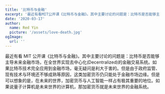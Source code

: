 ```yaml
---
title: '比特币与金融'
excerpt: '最近有看MIT公开课《比特币与金融》。其中主要讨论的问题是：比特币是否能够主导未来金融市场，在全世界实现去中心化(Decentralized)的金融交易系统。如果比特币技术完全应用到金融市场，毫无疑问是利大于害的。但是由于政府监管、现有技术与环境还不够成熟等原因，这类加密货币仍只能处于金融市场边缘。但是可以想象的是，在未来的世界，加密货币与人工智能一样占有极其重要的地位。如果说量子计算机是未来世界的计算机，那加密货币就是未来世界的金融系统。'
date: '2020-03-17'
author:
  name: Red Yin
  picture: '/assets/love-death.jpg'
ogImage:
  url: ''
---
```


最近有看 MIT 公开课《比特币与金融》。其中主要讨论的问题是：比特币是否能够主导未来金融市场，在全世界实现去中心化(Decentralized)的金融交易系统。如果比特币技术完全应用到金融市场，毫无疑问是利大于害的。但是由于政府监管、现有技术与环境还不够成熟等原因，这类加密货币仍只能处于金融市场边缘。但是可以想象的是，在未来的世界，加密货币与人工智能一样占有极其重要的地位。如果说量子计算机是未来世界的计算机，那加密货币就是未来世界的金融系统。
